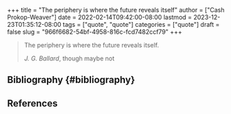 +++
title = "The periphery is where the future reveals itself"
author = ["Cash Prokop-Weaver"]
date = 2022-02-14T09:42:00-08:00
lastmod = 2023-12-23T01:35:12-08:00
tags = ["quote", "quote"]
categories = ["quote"]
draft = false
slug = "966f6682-54bf-4958-816c-fcd7482ccf79"
+++

> The periphery is where the future reveals itself.
>
> _J. G. Ballard_, though maybe not


## Bibliography {#bibliography}

## References

<style>.csl-entry{text-indent: -1.5em; margin-left: 1.5em;}</style><div class="csl-bib-body">
</div>
